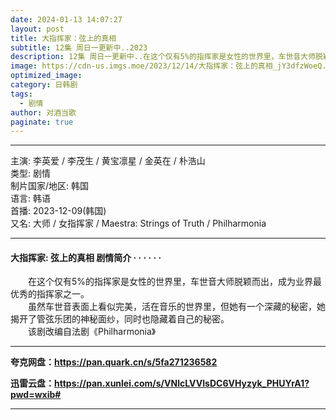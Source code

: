 ```yaml
---
date: 2024-01-13 14:07:27
layout: post
title: 大指挥家：弦上的真相
subtitle: 12集 周日一更新中..2023
description: 12集 周日一更新中..在这个仅有5%的指挥家是女性的世界里，车世音大师脱颖而出，成为业界最优秀的指挥家之一...
image: https://cdn-us.imgs.moe/2023/12/14/大指挥家：弦上的真相_jY3dfzWoeQ.webp
optimized_image: 
category: 日韩剧
tags:
  - 剧情
author: 对酒当歌
paginate: true
---
```

---

主演: 李英爱 / 李茂生 / 黄宝凛星 / 金英在 / 朴浩山  
类型: 剧情  
制片国家/地区: 韩国  
语言: 韩语  
首播: 2023-12-09(韩国)  
又名: 大师 / 女指挥家 / Maestra: Strings of Truth / Philharmonia  

---

#### 大指挥家: 弦上的真相 剧情简介 · · · · · ·

　　在这个仅有5%的指挥家是女性的世界里，车世音大师脱颖而出，成为业界最优秀的指挥家之一。  
　　虽然车世音表面上看似完美，活在音乐的世界里，但她有一个深藏的秘密，她揭开了管弦乐团的神秘面纱，同时也隐藏着自己的秘密。  
　　该剧改编自法剧《Philharmonia》  

---

**夸克网盘：<https://pan.quark.cn/s/5fa271236582>**

**迅雷云盘：<https://pan.xunlei.com/s/VNlcLVVIsDC6VHyzyk_PHUYrA1?pwd=wxib#>**

---
